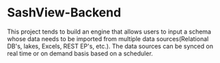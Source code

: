 # SashView-Backend
This project tends to build an engine that allows users to input a schema whose data needs to be imported from multiple data sources(Relational DB's, lakes, Excels, REST EP's, etc.). The data sources can be synced on real time or on demand basis based on a scheduler.
